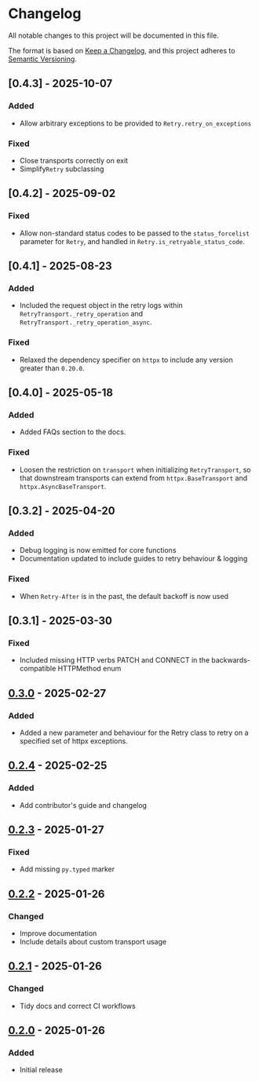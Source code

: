# Changelog

All notable changes to this project will be documented in this file.

The format is based on [Keep a Changelog](https://keepachangelog.com/en/1.1.0/),
and this project adheres to [Semantic Versioning](https://semver.org/spec/v2.0.0.html).

## [0.4.3] - 2025-10-07

### Added
- Allow arbitrary exceptions to be provided to `Retry.retry_on_exceptions`

### Fixed
- Close transports correctly on exit
- Simplify`Retry` subclassing

## [0.4.2] - 2025-09-02

### Fixed
- Allow non-standard status codes to be passed to the `status_forcelist` parameter for `Retry`, and handled
in `Retry.is_retryable_status_code`.

## [0.4.1] - 2025-08-23

### Added
- Included the request object in the retry logs within `RetryTransport._retry_operation` and `RetryTransport._retry_operation_async`.

### Fixed
- Relaxed the dependency specifier on `httpx` to include any version greater than `0.20.0`.

## [0.4.0] - 2025-05-18

### Added
- Added FAQs section to the docs.

### Fixed
- Loosen the restriction on `transport` when initializing `RetryTransport`, so that downstream transports can extend
from `httpx.BaseTransport` and `httpx.AsyncBaseTransport`.

## [0.3.2] - 2025-04-20

### Added
- Debug logging is now emitted for core functions
- Documentation updated to include guides to retry behaviour & logging

### Fixed
- When `Retry-After` is in the past, the default backoff is now used

## [0.3.1] - 2025-03-30

### Fixed
- Included missing HTTP verbs PATCH and CONNECT in the backwards-compatible HTTPMethod enum

## [0.3.0] - 2025-02-27

### Added
- Added a new parameter and behaviour for the Retry class to retry on a specified set of httpx exceptions.

## [0.2.4] - 2025-02-25

### Added
- Add contributor's guide and changelog

## [0.2.3] - 2025-01-27

### Fixed
- Add missing `py.typed` marker

## [0.2.2] - 2025-01-26

### Changed
- Improve documentation
- Include details about custom transport usage

## [0.2.1] - 2025-01-26

### Changed
- Tidy docs and correct CI workflows

## [0.2.0] - 2025-01-26

### Added
- Initial release

[Unreleased]: https://github.com/will-ockmore/httpx-retries/compare/0.3.0...HEAD
[0.3.0]: https://github.com/will-ockmore/httpx-retries/releases/tag/0.3.0
[0.2.4]: https://github.com/will-ockmore/httpx-retries/releases/tag/0.2.4
[0.2.3]: https://github.com/will-ockmore/httpx-retries/releases/tag/0.2.3
[0.2.2]: https://github.com/will-ockmore/httpx-retries/releases/tag/0.2.2
[0.2.1]: https://github.com/will-ockmore/httpx-retries/releases/tag/0.2.1
[0.2.0]: https://github.com/will-ockmore/httpx-retries/releases/tag/0.2.0
